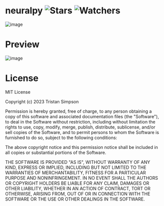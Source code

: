 # neuralpy ![Stars](https://img.shields.io/github/stars/realTristan/neuralpy?color=brightgreen) ![Watchers](https://img.shields.io/github/watchers/realTristan/neuralpy?label=Watchers)
![image](https://github.com/realTristan/neuralpy/assets/75189508/a0913bc8-7eb9-4db1-a2b8-8c696e5cfb86)

# Preview
![image](https://github.com/realTristan/neuralpy/assets/75189508/6acd4c95-7a3d-41aa-90db-22dc89296ff5)

# License 
MIT License

Copyright (c) 2023 Tristan Simpson

Permission is hereby granted, free of charge, to any person obtaining a copy
of this software and associated documentation files (the "Software"), to deal
in the Software without restriction, including without limitation the rights
to use, copy, modify, merge, publish, distribute, sublicense, and/or sell
copies of the Software, and to permit persons to whom the Software is
furnished to do so, subject to the following conditions:

The above copyright notice and this permission notice shall be included in all
copies or substantial portions of the Software.

THE SOFTWARE IS PROVIDED "AS IS", WITHOUT WARRANTY OF ANY KIND, EXPRESS OR
IMPLIED, INCLUDING BUT NOT LIMITED TO THE WARRANTIES OF MERCHANTABILITY,
FITNESS FOR A PARTICULAR PURPOSE AND NONINFRINGEMENT. IN NO EVENT SHALL THE
AUTHORS OR COPYRIGHT HOLDERS BE LIABLE FOR ANY CLAIM, DAMAGES OR OTHER
LIABILITY, WHETHER IN AN ACTION OF CONTRACT, TORT OR OTHERWISE, ARISING FROM,
OUT OF OR IN CONNECTION WITH THE SOFTWARE OR THE USE OR OTHER DEALINGS IN THE
SOFTWARE.

